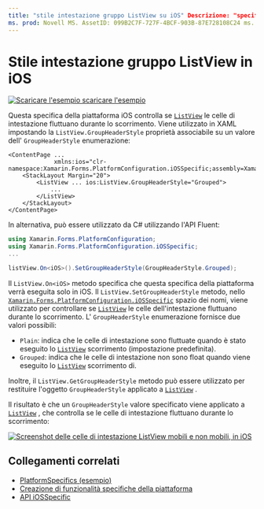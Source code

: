 ```yaml
---
title: "stile intestazione gruppo ListView su iOS" Descrizione: "specifici della piattaforma consentono di utilizzare funzionalità disponibili solo su una piattaforma specifica, senza implementare Renderer o effetti personalizzati. Questo articolo illustra come usare la specifica della piattaforma iOS che controlla se le celle dell'intestazione ListView sono fluttuate durante lo scorrimento. "
ms. prod: Novell MS. AssetID: 099B2C7F-727F-4BCF-903B-87E728108C24 ms. Technology: Novell-Forms Author: davidbritch ms. Author: dabritch ms. Date: 10/24/2018 no-loc: [ Xamarin.Forms , Xamarin.Essentials ]
---
```


# <a name="listview-group-header-style-on-ios"></a>Stile intestazione gruppo ListView in iOS

[![Scaricare ](~/media/shared/download.png) l'esempio scaricare l'esempio](https://docs.microsoft.com/samples/xamarin/xamarin-forms-samples/userinterface-platformspecifics)

Questa specifica della piattaforma iOS controlla se [`ListView`](xref:Xamarin.Forms.ListView) le celle di intestazione fluttuano durante lo scorrimento. Viene utilizzato in XAML impostando la `ListView.GroupHeaderStyle` proprietà associabile su un valore dell' `GroupHeaderStyle` enumerazione:

```xaml
<ContentPage ...
             xmlns:ios="clr-namespace:Xamarin.Forms.PlatformConfiguration.iOSSpecific;assembly=Xamarin.Forms.Core">
    <StackLayout Margin="20">
        <ListView ... ios:ListView.GroupHeaderStyle="Grouped">
            ...
        </ListView>
    </StackLayout>
</ContentPage>
```

In alternativa, può essere utilizzato da C# utilizzando l'API Fluent:

```csharp
using Xamarin.Forms.PlatformConfiguration;
using Xamarin.Forms.PlatformConfiguration.iOSSpecific;
...

listView.On<iOS>().SetGroupHeaderStyle(GroupHeaderStyle.Grouped);
```

Il `ListView.On<iOS>` metodo specifica che questa specifica della piattaforma verrà eseguita solo in iOS. Il `ListView.SetGroupHeaderStyle` metodo, nello [`Xamarin.Forms.PlatformConfiguration.iOSSpecific`](xref:Xamarin.Forms.PlatformConfiguration.iOSSpecific) spazio dei nomi, viene utilizzato per controllare se [`ListView`](xref:Xamarin.Forms.ListView) le celle dell'intestazione fluttuano durante lo scorrimento. L' `GroupHeaderStyle` enumerazione fornisce due valori possibili:

- `Plain`: indica che le celle di intestazione sono fluttuate quando è stato eseguito lo [`ListView`](xref:Xamarin.Forms.ListView) scorrimento (impostazione predefinita).
- `Grouped`: indica che le celle di intestazione non sono float quando viene eseguito lo [`ListView`](xref:Xamarin.Forms.ListView) scorrimento di.

Inoltre, il `ListView.GetGroupHeaderStyle` metodo può essere utilizzato per restituire l'oggetto `GroupHeaderStyle` applicato a [`ListView`](xref:Xamarin.Forms.ListView) .

Il risultato è che un `GroupHeaderStyle` valore specificato viene applicato a [`ListView`](xref:Xamarin.Forms.ListView) , che controlla se le celle di intestazione fluttuano durante lo scorrimento:

[![Screenshot delle celle di intestazione ListView mobili e non mobili, in iOS](listview-group-header-style-images/group-header-styles.png "ListView con celle di intestazione mobili e non mobili")](listview-group-header-style-images/group-header-styles-large.png#lightbox "ListView con celle di intestazione mobili e non mobili")

## <a name="related-links"></a>Collegamenti correlati

- [PlatformSpecifics (esempio)](https://docs.microsoft.com/samples/xamarin/xamarin-forms-samples/userinterface-platformspecifics)
- [Creazione di funzionalità specifiche della piattaforma](~/xamarin-forms/platform/platform-specifics/index.md#creating-platform-specifics)
- [API iOSSpecific](xref:Xamarin.Forms.PlatformConfiguration.iOSSpecific)

